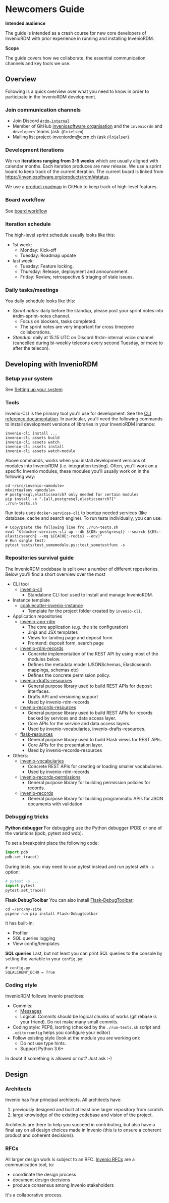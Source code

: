 # Newcomers Guide

**Intended audience**

The guide is intended as a crash course fpr new core developers of InvenioRDM with prior experience in running and installing InvenioRDM.

**Scope**

The guide covers how we collaborate, the essential communication channels and key tools we use.

## Overview

Following is a quick overview over what you need to know in order to participate in the InvenioRDM development.

### Join communication channels

- Join Discord [``#rdm-internal``](https://discord.gg/8qatqBC)
- Member of GitHub [inveniosoftware organisation](https://github.com/inveniosoftware/opensource/blob/master/repositories.yml) and the ``inveniordm`` and ``developers`` teams (ask`` @lnielsen``)
- Mailing list project-inveniordm@cern.ch (ask ``@lnielsen``).

### Development iterations

We run **iterations ranging from 3-5 weeks** which are usually aligned with calendar months. Each iteration produces are new release. We use a sprint board to keep track of the current iteration. The current board is linked from https://inveniosoftware.org/products/rdm/#status.

We use a [product roadmap](https://github.com/inveniosoftware/product-rdm/milestones?direction=asc&sort=due_date&state=open) in GitHub to keep track of high-level features.

### Board workflow

See [board workflow](board-workflow.md)

### Iteration schedule

The high-level sprint schedule usually looks like this:

- 1st week:
    - Monday: Kick-off
    - Tuesday: Roadmap update
- last week:
    - Tuesday: Feature locking.
    - Thursday: Release, deployment and announcement.
    - Friday: Review, retrospective & triaging of stale issues.

### Daily tasks/meetings

You daily schedule looks like this:

- *Sprint notes:* daily before the standup, please post your sprint notes into #rdm-sprint-notes channel.
    - Focus on blockers, tasks completed.
    - The sprint notes are very important for cross timezone collaborations.
- *Standup:* daily at 15:15 UTC on Discord #rdm-internal voice channel (cancelled during bi-weekly telecons every second Tuesday, or move to after the telecon).

## Developing with InvenioRDM

### Setup your system

See [Setting up your system](https://invenio.readthedocs.io/en/latest/getting-started/development-environment.html)

### Tools

Invenio-CLI is the primary tool you'll use for development. See the [CLI reference documentation](https://inveniordm.docs.cern.ch/reference/cli/). In particular, you'll need the following commands to install development versions of libraries in your InvenioRDM instance:

```
invenio-cli install ...
invenio-cli assets build
invenio-cli assets watch
invenio-cli assets install
invenio-cli assets watch-module
```

Above commands, works when you install development versions of modules into InvenioRDM (i.e. integration testing). Often, you'll work on a specific Invenio modules, these modules you'll usually work on in the following way:

```
cd ~/src/invenio-<amodule>
mkvirtualenv <amodule>
# postgresql,elasticsearch7 only needed for certain modules
pip install -e ".[all,postgresql,elasticsearch7]"
./run-tests.sh
```

Run tests uses ``docker-services-cli`` to bootup needed services (like database, cache and search engine). To run tests individually, you can use:

```
# Copy/paste the following line fro ./run-tests.sh
eval "$(docker-services-cli up --db ${DB:-postgresql} --search ${ES:-elasticsearch} --mq ${CACHE:-redis} --env)"
# Run single test:
pytest tests/test_somemodule.py::test_sometestfunc -s
```

### Repositories survival guide

The InvenioRDM codebase is split over a number of different repositories. Below you'll find a short overview over the most

- CLI tool
    - [invenio-cli](https://github.com/inveniosoftware/)
        - Standalone CLI tool used to install and manage InvenioRDM.
- Instance template
    - [cookiecutter-invenio-instance](https://github.com/inveniosoftware/)
        - Template for the project folder created by ``invenio-cli``.
- Application repositories
    - [invenio-app-rdm](https://github.com/inveniosoftware/invenio-app-rdm)
        - The core application (e.g. the site configuration)
        - Jinja and JSX templates
        - Views for landing page and deposit form
        - Frontend: deposit form, search page
    - [invenio-rdm-records](https://github.com/inveniosoftware/invenio-rdm-records)
        - Concrete implementation of the REST API by using most of the modules below.
        - Defines the metadata model (JSONSchemas, Elasticsearch mappings, schemas etc)
        - Defines the concrete permission policy.
    - [invenio-drafts-resources](https://github.com/inveniosoftware/invenio-drafts-resources)
        - General purpose library used to build REST APIs for deposit interfaces.
        - Drafts API and versioning support
        - Used by invenio-rdm-records
    - [invenio-records-resources](https://github.com/inveniosoftware/invenio-records-resources)
        - General purpose library used to build REST APIs for records backed by services and data access layer.
        - Core APIs for the service and data access layers.
        - Used by invenio-vocabularies, invenio-drafts-resources.
    - [flask-resources](https://github.com/inveniosoftware/flask-resources)
        - General purpose library used to build Flask views for REST APIs.
        - Core APIs for the presentation layer.
        - Used by invenio-records-resources
- Others:
    - [invenio-vocabularies](https://github.com/inveniosoftware/invenio-vocabularies)
        - Concrete REST APIs for creating or loading smaller vocabularies.
        - Used by invenio-rdm-records
    - [invenio-records-permissions](https://github.com/inveniosoftware/invenio-records-permissions)
        - General purpose library for building permission policies for records.
    - [invenio-records](https://github.com/inveniosoftware/invenio-records)
        - General purpose library for building programmatic APIs for JSON documents with validation.

### Debugging tricks

**Python debugger**
For debugging use the Python debugger (PDB) or one of the variations (ipdb, pytest and wdb).

To set a breakpoint place the following code:

```python
import pdb
pdb.set_trace()
```

During tests, you may need to use pytest instead and run pytest with ``-s`` option:

```python
# pytest -s ...
import pytest
pytest.set_trace()
```

**Flask DebugToolbar**
You can also install [Flask-DebugToolbar](https://flask-debugtoolbar.readthedocs.io/en/latest/):

```
cd ~/src/my-site
pipenv run pip install Flask-Debugtoolbar
```

It has built-in:
- Profiler
- SQL queries logging
- View config/templates

**SQL queries**
Last, but not least you can print SQL queries to the console by setting the  variable in your ``config.py``:

```
# config.py
SQLALCHEMY_ECHO = True
```

### Coding style

InvenioRDM follows Invenio practices:

- Commits:
    - [Messages](https://invenio.readthedocs.io/en/latest/community/contributing/contribution-guide.html#commit-messages)
    - Logical: Commits should be logical chunks of works (git rebase is your friend). Do not make many small commits.
- Coding style: PEP8, isorting (checked by the ``./run-tests.sh`` script and ``.editorconfig`` helps you configure your editor)
- Follow existing style (look at the module you are working on):
    - Do not use type hints.
    - Support Python 3.6+


In doubt if something is allowed or not? Just ask :-)

## Design

### Architects

Invenio has four principal architects. All architects have:

1. previously designed and built at least one larger repository from scratch.
2. large knowledge of the existing codebase and vision of the project.

Architects are there to help you succeed in contributing, but also have a final say on all design choices made in Invenio (this is to ensure a coherent product and coherent decisions).

### RFCs

All larger design work is subject to an RFC. [Invenio RFCs](https://github.com/inveniosoftware/rfcs) are a communication tool, to:

- coordinate the design process
- document design decisions
- produce consensus among Invenio stakeholders

It's a collaborative process.

